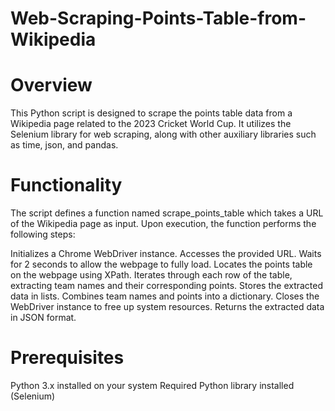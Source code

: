 # Web-Scraping-Points-Table-from-Wikipedia
# Overview
This Python script is designed to scrape the points table data from a Wikipedia page related to the 2023 Cricket World Cup. It utilizes the Selenium library for web scraping, along with other auxiliary libraries such as time, json, and pandas.

# Functionality
The script defines a function named scrape_points_table which takes a URL of the Wikipedia page as input. Upon execution, the function performs the following steps:

Initializes a Chrome WebDriver instance.
Accesses the provided URL.
Waits for 2 seconds to allow the webpage to fully load.
Locates the points table on the webpage using XPath.
Iterates through each row of the table, extracting team names and their corresponding points.
Stores the extracted data in lists.
Combines team names and points into a dictionary.
Closes the WebDriver instance to free up system resources.
Returns the extracted data in JSON format.
# Prerequisites
Python 3.x installed on your system
Required Python library installed (Selenium)
